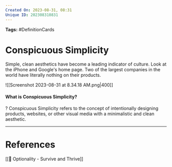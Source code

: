 ```yaml
---
Created On: 2023-08-31, 08:31
Unique ID: 202308310831
---
```

**Tags:** #DefinitionCards  

# Conspicuous Simplicity

Simple, clean aesthetics have become a leading indicator of culture. Look at the iPhone and Google's home page. Two of the largest companies in the world have literally nothing on their products. 


![[Screenshot 2023-08-31 at 8.34.18 AM.png|400]]

#### What is Conspicuous Simplicity?
?
Conspicuous Simplicity refers to the concept of intentionally designing products, websites, or other visual media with a minimalistic and clean aesthetic.
<!--SR:!2023-12-04,56,250-->





---
# References

[[📗 Optionality - Survive and Thrive]]